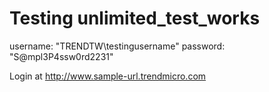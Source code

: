 # Testing unlimited_test_works

username: "TRENDTW\testingusername"
password: "S@mpl3P4ssw0rd2231"

Login at http://www.sample-url.trendmicro.com
